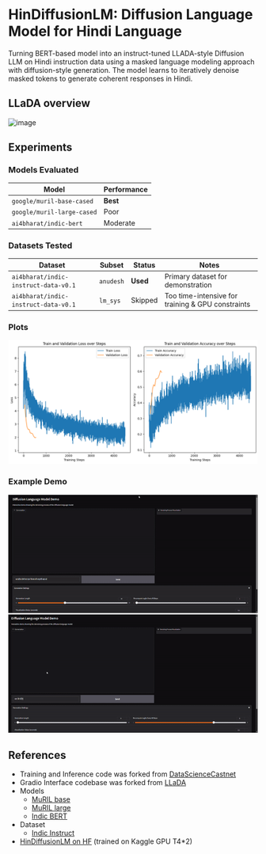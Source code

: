 # HinDiffusionLM: Diffusion Language Model for Hindi Language

Turning BERT-based model into an instruct-tuned LLADA-style Diffusion LLM on Hindi instruction data using a masked language modeling approach with diffusion-style generation. The model learns to iteratively denoise masked tokens to generate coherent responses in Hindi.

## LLaDA overview

<img width="1583" height="651" alt="image" src="https://github.com/user-attachments/assets/a37a719f-454a-4282-9841-6048fbdd6382" />


## Experiments

### Models Evaluated

| Model | Performance | 
|-------|-------------|
| `google/muril-base-cased` | **Best** |
| `google/muril-large-cased` | Poor |
| `ai4bharat/indic-bert` | Moderate |

### Datasets Tested

| Dataset | Subset | Status | Notes |
|---------|--------|--------|-------|
| `ai4bharat/indic-instruct-data-v0.1` | `anudesh` | **Used** | Primary dataset for demonstration |
| `ai4bharat/indic-instruct-data-v0.1` | `lm_sys` | Skipped | Too time-intensive for training & GPU constraints|


### Plots

<p align="center">
  <img src="/outputs/plots.png" />
</p>

### Example Demo

<p align="center">
  <img src="/outputs/3.gif" />
  <img src="/outputs/1.gif" />
<!--   <img src="/outputs/2.gif" /> -->
</p>



## References

- Training and Inference code was forked from [DataScienceCastnet](https://www.youtube.com/watch?v=Ds_cTclxV2o)
- Gradio Interface codebase was forked from [LLaDA](https://github.com/ML-GSAI/LLaDA/blob/main/app.py)
- Models
  - [MuRIL base](https://huggingface.co/google/muril-base-cased)
  - [MuRIL large](https://huggingface.co/google/muril-large-cased)
  - [Indic BERT](https://huggingface.co/ai4bharat/indic-bert)
- Dataset
  - [Indic Instruct](https://huggingface.co/datasets/ai4bharat/indic-instruct-data-v0.1)
- [HinDiffusionLM on HF](https://huggingface.co/nihilisticneuralnet/HinDiffusionLM) (trained on Kaggle GPU T4*2)
 
